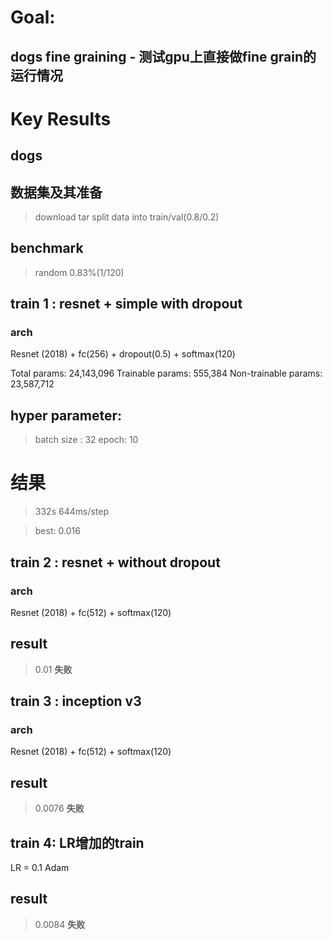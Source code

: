# Goal:
## dogs fine graining - 测试gpu上直接做fine grain的运行情况

# Key Results
## dogs 

## 数据集及其准备
> download tar
> split data into train/val(0.8/0.2)

## benchmark

> random 0.83%(1/120)

## train 1 : resnet + simple with dropout
### arch
Resnet (2018) + fc(256) + dropout(0.5) + softmax(120)

Total params: 24,143,096
Trainable params: 555,384
Non-trainable params: 23,587,712

## hyper parameter: 
> batch size : 32
> epoch: 10

# 结果
> 332s 644ms/step

> best: 0.016

## train 2 : resnet + without dropout

### arch
Resnet (2018) + fc(512) + softmax(120)

## result
> 0.01 **失败**

## train 3 : inception v3

### arch
Resnet (2018) + fc(512) + softmax(120)

## result
> 0.0076 **失败**


## train 4: LR增加的train

LR = 0.1 Adam

## result
> 0.0084 **失败**
